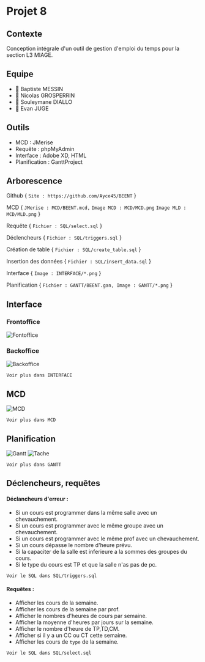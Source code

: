 # Projet 8
## Contexte
Conception intégrale d'un outil de gestion d'emploi du temps pour la section L3 MIAGE.

## Equipe
 - 👤 Baptiste MESSIN 
 - 👤 Nicolas GROSPERRIN 
 - 👤 Souleymane DIALLO
 - 👤 Evan JUGE

## Outils
 - MCD : JMerise 
 - Requête : phpMyAdmin 
 - Interface : Adobe XD, HTML
 - Planification : GanttProject

## Arborescence
Github {
  `Site : https://github.com/Ayce45/BEENT`
}

MCD {
`JMerise : MCD/BEENT.mcd,`
`Image MCD : MCD/MCD.png`
`Image MLD : MCD/MLD.png`
}

Requête {
  `Fichier : SQL/select.sql`
}

Déclencheurs {
  `Fichier : SQL/triggers.sql`
}

Création de table {
  `Fichier : SQL/create_table.sql`
}

Insertion des données {
  `Fichier : SQL/insert_data.sql`
}

Interface {
  `Image : INTERFACE/*.png`
}

Planification {
  `Fichier : GANTT/BEENT.gan, Image : GANTT/*.png`
}

## Interface
### Frontoffice
![Fontoffice](https://user-images.githubusercontent.com/32338891/71740679-2e30ae80-2e5d-11ea-9696-a5967ba4fd61.png)
### Backoffice
![Backoffice](https://user-images.githubusercontent.com/32338891/71810628-16cb0e80-3073-11ea-8542-0df0c0a09397.png)

`Voir plus dans INTERFACE`

## MCD
![MCD](https://user-images.githubusercontent.com/32338891/70323247-9c695d80-182c-11ea-8570-f6fd05b15ad3.png)

`Voir plus dans MCD`

## Planification
![Gantt](https://user-images.githubusercontent.com/32338891/71810456-ba67ef00-3072-11ea-93c8-5b616f2414a5.png)
![Tache](https://user-images.githubusercontent.com/32338891/71810446-b3d97780-3072-11ea-8e8d-92949cc9c96a.png)

`Voir plus dans GANTT`

## Déclencheurs, requêtes
#### Déclancheurs d'erreur :
 - Si un cours est programmer dans la même salle avec un chevauchement.
 - Si un cours est programmer avec le même groupe avec un chevauchement.
 - Si un cours est programmer avec le même prof avec un chevauchement.
 - Si un cours dépasse le nombre d'heure prévu.
 - Si la capaciter de la salle est inferieure a la sommes des groupes du cours.
 - Si le type du cours est TP et que la salle n'as pas de pc.
 
 `Voir le SQL dans SQL/triggers.sql`

#### Requêtes :
 - Afficher les cours de la semaine.
 - Afficher les cours de la semaine par prof.
 - Afficher le nombres d'heures de cours par semaine.
 - Afficher la moyenne d'heures par jours sur la semaine.
 - Afficher le nombre d'heure de TP,TD,CM.
 - Afficher si il y a un CC ou CT cette semaine.
 - Afficher les cours de `type` de la semaine.
 
  `Voir le SQL dans SQL/select.sql`